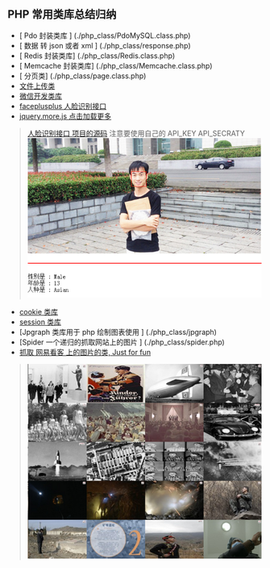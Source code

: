 ## PHP 常用类库总结归纳

* [ Pdo 封装类库 ] (./php_class/PdoMySQL.class.php)
* [ 数据 转 json 或者 xml ] (./php_class/response.php)
* [ Redis 封装类库] (./php_class/Redis.class.php)
* [ Memcache 封装类库] (./php_class/Memcache.class.php)
* [ 分页类] (./php_class/page.class.php) 
* [ 文件上传类 ](./php_class/fileUpload.class.php)
* [ 微信开发类库 ](./php_class/weixin.php)
* [ faceplusplus 人脸识别接口 ](./php_class/face.class.php)
* [jquery.more.js 点击加载更多 ](./php_class/jquery.more.js)


> [ 人脸识别接口 项目的源码](./php_class/face)
  注意要使用自己的 API_KEY API_SECRATY
  ![效果展示](./php_class/face/images/face.png)


* [cookie 类库 ](./php_class/cookie.class.php)
* [session 类库 ](./php_class/session.class.php)
* [Jpgraph 类库用于 php 绘制图表使用 ] (./php_class/jpgraph)
* [Spider 一个递归的抓取网站上的图片 ] (./php_class/spider.php)
* [抓取 网易看客 上的图片的类, Just for fun ](./php_class/SeizeImg.class.php)
> ![实例图片](./img/seize.png)


